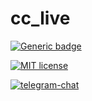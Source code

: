# cc_live
[![Generic badge](https://img.shields.io/badge/works-yes-<COLOR>.svg)](https://github.com/MohammedNajih)

[![ MIT license](https://img.shields.io/pypi/l/ansicolortags.svg)](https://github.com/MohammedNajih)

[![telegram-chat](https://img.shields.io/badge/Chenall-@onclik-blue?logo=telegram)](https://telegram.me/onclik)

